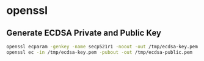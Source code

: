 # openssl
## Generate ECDSA Private and Public Key
```bash
openssl ecparam -genkey -name secp521r1 -noout -out /tmp/ecdsa-key.pem
openssl ec -in /tmp/ecdsa-key.pem -pubout -out /tmp/ecdsa-public.pem
```
